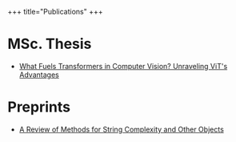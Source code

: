 +++
title="Publications"
+++

# MSc. Thesis

- [What Fuels Transformers in Computer Vision? Unraveling ViT's Advantages](https://www.grin.com/document/1437625)

# Preprints

- [A Review of Methods for String Complexity and Other Objects](https://doi.org/10.20944/preprints202505.1279.v1)
